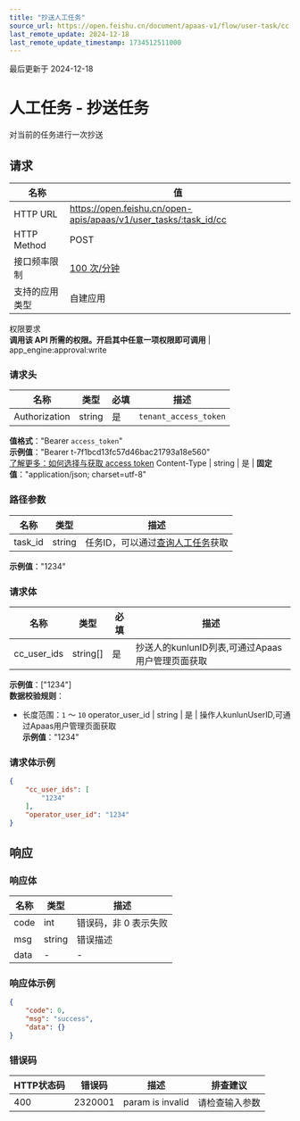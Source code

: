 ```yaml
---
title: "抄送人工任务"
source_url: https://open.feishu.cn/document/apaas-v1/flow/user-task/cc
last_remote_update: 2024-12-18
last_remote_update_timestamp: 1734512511000
---
```

最后更新于 2024-12-18

# 人工任务 - 抄送任务

对当前的任务进行一次抄送

## 请求
名称 | 值
---|---
HTTP URL | https://open.feishu.cn/open-apis/apaas/v1/user_tasks/:task_id/cc
HTTP Method | POST
接口频率限制 | [100 次/分钟](https://open.feishu.cn/document/ukTMukTMukTM/uUzN04SN3QjL1cDN)
支持的应用类型 | 自建应用
权限要求  
            **调用该 API 所需的权限。开启其中任意一项权限即可调用** | app_engine:approval:write

### 请求头

名称 | 类型 | 必填 | 描述
--- | --- | --- | ---
Authorization | string | 是 | `tenant_access_token`  
**值格式**："Bearer `access_token`"  
**示例值**："Bearer t-7f1bcd13fc57d46bac21793a18e560"  
[了解更多：如何选择与获取 access token](https://open.feishu.cn/document/uAjLw4CM/ugTN1YjL4UTN24CO1UjN/trouble-shooting/how-to-choose-which-type-of-token-to-use)
Content-Type | string | 是 | **固定值**："application/json; charset=utf-8"

### 路径参数

名称 | 类型 | 描述
--- | --- | ---
task_id | string | 任务ID，可以通过[查询人工任务](/uAjLw4CM/ukTMukTMukTM/apaas-v1/user_task/query)获取  
**示例值**："1234"

### 请求体

名称 | 类型 | 必填 | 描述
--- | --- | --- | ---
cc_user_ids | string\[\] | 是 | 抄送人的kunlunID列表,可通过Apaas用户管理页面获取  
**示例值**：["1234"]  
**数据校验规则**：  
- 长度范围：`1` ～ `10`
operator_user_id | string | 是 | 操作人kunlunUserID,可通过Apaas用户管理页面获取  
**示例值**："1234"

### 请求体示例
```json
{
    "cc_user_ids": [
        "1234"
    ],
    "operator_user_id": "1234"
}
```

## 响应

### 响应体

名称 | 类型 | 描述
--- | --- | ---
code | int | 错误码，非 0 表示失败
msg | string | 错误描述
data | \- | \-

### 响应体示例
```json
{
    "code": 0,
    "msg": "success",
    "data": {}
}
```

### 错误码

HTTP状态码 | 错误码 | 描述 | 排查建议
--- | --- | --- | ---
400 | 2320001 | param is invalid | 请检查输入参数
